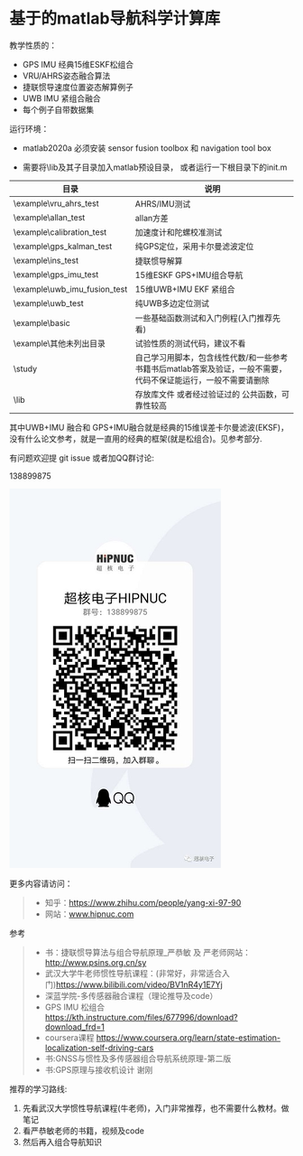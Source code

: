 # 基于的matlab导航科学计算库

教学性质的：

* GPS IMU 经典15维ESKF松组合
* VRU/AHRS姿态融合算法
* 捷联惯导速度位置姿态解算例子
* UWB IMU 紧组合融合
* 每个例子自带数据集

运行环境： 

* matlab2020a 必须安装 sensor fusion toolbox 和 navigation tool box

* 需要将\lib及其子目录加入matlab预设目录， 或者运行一下根目录下的init.m

| 目录                         | 说明                                                         |
| ---------------------------- | ------------------------------------------------------------ |
| \example\vru_ahrs_test       | AHRS/IMU测试                                                 |
| \example\allan_test          | allan方差                                                    |
| \example\calibration_test    | 加速度计和陀螺校准测试                                       |
| \example\gps_kalman_test     | 纯GPS定位，采用卡尔曼滤波定位                                |
| \example\ins_test            | 捷联惯导解算                                                 |
| \example\gps_imu_test        | 15维ESKF GPS+IMU组合导航                                     |
| \example\uwb_imu_fusion_test | 15维UWB+IMU EKF 紧组合                                       |
| \example\uwb_test            | 纯UWB多边定位测试                                            |
| \example\basic               | 一些基础函数测试和入门例程(入门推荐先看)                     |
| \example\其他未列出目录      | 试验性质的测试代码，建议不看                                 |
| \study                       | 自己学习用脚本，包含线性代数/和一些参考书籍书后matlab答案及验证，一般不需要，代码不保证能运行，一般不需要请删除 |
| \lib                         | 存放库文件 或者经过验证过的 公共函数，可靠性较高             |



其中UWB+IMU 融合和 GPS+IMU融合就是经典的15维误差卡尔曼滤波(EKSF)，没有什么论文参考，就是一直用的经典的框架(就是松组合)。见参考部分.



有问题欢迎提 git issue 或者加QQ群讨论:

138899875

![](img/wechat.png)

更多内容请访问：

> * 知乎：https://www.zhihu.com/people/yang-xi-97-90
> * 网站：www.hipnuc.com



参考
> * 书：捷联惯导算法与组合导航原理_严恭敏 及 严老师网站： http://www.psins.org.cn/sy
> * 武汉大学牛老师惯性导航课程：(非常好，非常适合入门)https://www.bilibili.com/video/BV1nR4y1E7Yj
> * 深蓝学院-多传感器融合课程（理论推导及code）
> * GPS IMU 松组合 https://kth.instructure.com/files/677996/download?download_frd=1
> * coursera课程 https://www.coursera.org/learn/state-estimation-localization-self-driving-cars 
> * 书:GNSS与惯性及多传感器组合导航系统原理-第二版
> * 书:GPS原理与接收机设计 谢刚



推荐的学习路线:

1. 先看武汉大学惯性导航课程(牛老师)，入门非常推荐，也不需要什么教材。做笔记
2. 看严恭敏老师的书籍，视频及code
3. 然后再入组合导航知识
